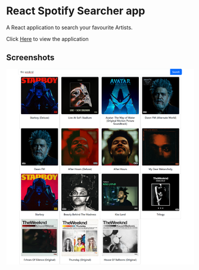 # React Spotify Searcher app

A React application to search your favourite Artists.

Click [Here](https://github.com/smahamoud/SpotifySearcher) to view the application

## Screenshots

![search artist](./public/Search.png)
